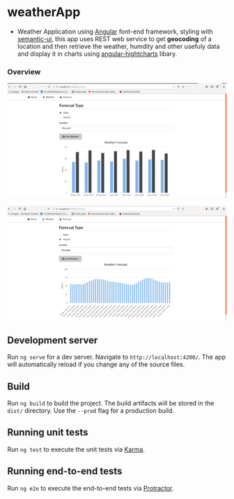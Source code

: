 # weatherApp

* Weather Application using [Angular](https://angular.io/) font-end framework, styling with [semantic-ui](https://semantic-ui.com/), this app uses REST web service to get **geocoding** of a location and then retrieve the weather, humdity and other usefuly data and display it in charts using [angular-hightcharts](https://www.npmjs.com/package/angular-highcharts) libary. 

### Overview 

![daily](/img/daily.png)


![hourly](img/hourly.png)


## Development server

Run `ng serve` for a dev server. Navigate to `http://localhost:4200/`. The app will automatically reload if you change any of the source files.

## Build

Run `ng build` to build the project. The build artifacts will be stored in the `dist/` directory. Use the `--prod` flag for a production build.

## Running unit tests

Run `ng test` to execute the unit tests via [Karma](https://karma-runner.github.io).

## Running end-to-end tests

Run `ng e2e` to execute the end-to-end tests via [Protractor](http://www.protractortest.org/).


